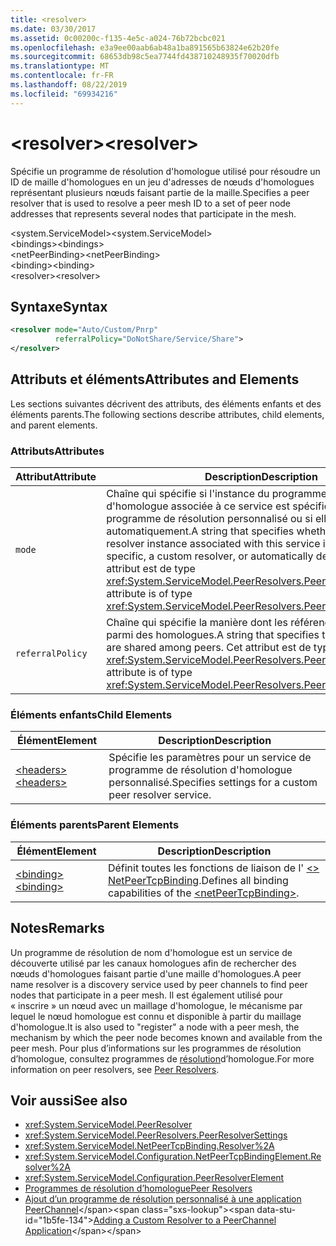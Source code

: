 ```yaml
---
title: <resolver>
ms.date: 03/30/2017
ms.assetid: 0c00200c-f135-4e5c-a024-76b72bcbc021
ms.openlocfilehash: e3a9ee00aab6ab48a1ba891565b63824e62b20fe
ms.sourcegitcommit: 68653db98c5ea7744fd438710248935f70020dfb
ms.translationtype: MT
ms.contentlocale: fr-FR
ms.lasthandoff: 08/22/2019
ms.locfileid: "69934216"
---
```

# <a name="resolver"></a><span data-ttu-id="1b5fe-101">\<resolver></span><span class="sxs-lookup"><span data-stu-id="1b5fe-101">\<resolver></span></span>
<span data-ttu-id="1b5fe-102">Spécifie un programme de résolution d'homologue utilisé pour résoudre un ID de maille d'homologues en un jeu d'adresses de nœuds d'homologues représentant plusieurs nœuds faisant partie de la maille.</span><span class="sxs-lookup"><span data-stu-id="1b5fe-102">Specifies a peer resolver that is used to resolve a peer mesh ID to a set of peer node addresses that represents several nodes that participate in the mesh.</span></span>  
  
 <span data-ttu-id="1b5fe-103">\<system.ServiceModel></span><span class="sxs-lookup"><span data-stu-id="1b5fe-103">\<system.ServiceModel></span></span>  
<span data-ttu-id="1b5fe-104">\<bindings></span><span class="sxs-lookup"><span data-stu-id="1b5fe-104">\<bindings></span></span>  
<span data-ttu-id="1b5fe-105">\<netPeerBinding></span><span class="sxs-lookup"><span data-stu-id="1b5fe-105">\<netPeerBinding></span></span>  
<span data-ttu-id="1b5fe-106">\<binding></span><span class="sxs-lookup"><span data-stu-id="1b5fe-106">\<binding></span></span>  
<span data-ttu-id="1b5fe-107">\<resolver></span><span class="sxs-lookup"><span data-stu-id="1b5fe-107">\<resolver></span></span>  
  
## <a name="syntax"></a><span data-ttu-id="1b5fe-108">Syntaxe</span><span class="sxs-lookup"><span data-stu-id="1b5fe-108">Syntax</span></span>  
  
```xml  
<resolver mode="Auto/Custom/Pnrp"
          referralPolicy="DoNotShare/Service/Share">
</resolver>
```  
  
## <a name="attributes-and-elements"></a><span data-ttu-id="1b5fe-109">Attributs et éléments</span><span class="sxs-lookup"><span data-stu-id="1b5fe-109">Attributes and Elements</span></span>  
 <span data-ttu-id="1b5fe-110">Les sections suivantes décrivent des attributs, des éléments enfants et des éléments parents.</span><span class="sxs-lookup"><span data-stu-id="1b5fe-110">The following sections describe attributes, child elements, and parent elements.</span></span>  
  
### <a name="attributes"></a><span data-ttu-id="1b5fe-111">Attributs</span><span class="sxs-lookup"><span data-stu-id="1b5fe-111">Attributes</span></span>  
  
|<span data-ttu-id="1b5fe-112">Attribut</span><span class="sxs-lookup"><span data-stu-id="1b5fe-112">Attribute</span></span>|<span data-ttu-id="1b5fe-113">Description</span><span class="sxs-lookup"><span data-stu-id="1b5fe-113">Description</span></span>|  
|---------------|-----------------|  
|`mode`|<span data-ttu-id="1b5fe-114">Chaîne qui spécifie si l'instance du programme de résolution d'homologue associée à ce service est spécifique au PNRP, à un programme de résolution personnalisé ou si elle est déterminée automatiquement.</span><span class="sxs-lookup"><span data-stu-id="1b5fe-114">A string that specifies whether the peer resolver instance associated with this service is either PNRP-specific, a custom resolver, or automatically determined.</span></span> <span data-ttu-id="1b5fe-115">Cet attribut est de type <xref:System.ServiceModel.PeerResolvers.PeerResolverMode>.</span><span class="sxs-lookup"><span data-stu-id="1b5fe-115">This attribute is of type <xref:System.ServiceModel.PeerResolvers.PeerResolverMode>.</span></span>|  
|`referralPolicy`|<span data-ttu-id="1b5fe-116">Chaîne qui spécifie la manière dont les références sont partagées parmi des homologues.</span><span class="sxs-lookup"><span data-stu-id="1b5fe-116">A string that specifies the way referrals are shared among peers.</span></span> <span data-ttu-id="1b5fe-117">Cet attribut est de type <xref:System.ServiceModel.PeerResolvers.PeerReferralPolicy>.</span><span class="sxs-lookup"><span data-stu-id="1b5fe-117">This attribute is of type <xref:System.ServiceModel.PeerResolvers.PeerReferralPolicy>.</span></span>|  
  
### <a name="child-elements"></a><span data-ttu-id="1b5fe-118">Éléments enfants</span><span class="sxs-lookup"><span data-stu-id="1b5fe-118">Child Elements</span></span>  
  
|<span data-ttu-id="1b5fe-119">Élément</span><span class="sxs-lookup"><span data-stu-id="1b5fe-119">Element</span></span>|<span data-ttu-id="1b5fe-120">Description</span><span class="sxs-lookup"><span data-stu-id="1b5fe-120">Description</span></span>|  
|-------------|-----------------|  
|[<span data-ttu-id="1b5fe-121">\<headers></span><span class="sxs-lookup"><span data-stu-id="1b5fe-121">\<headers></span></span>](headers.md)|<span data-ttu-id="1b5fe-122">Spécifie les paramètres pour un service de programme de résolution d'homologue personnalisé.</span><span class="sxs-lookup"><span data-stu-id="1b5fe-122">Specifies settings for a custom peer resolver service.</span></span>|  
  
### <a name="parent-elements"></a><span data-ttu-id="1b5fe-123">Éléments parents</span><span class="sxs-lookup"><span data-stu-id="1b5fe-123">Parent Elements</span></span>  
  
|<span data-ttu-id="1b5fe-124">Élément</span><span class="sxs-lookup"><span data-stu-id="1b5fe-124">Element</span></span>|<span data-ttu-id="1b5fe-125">Description</span><span class="sxs-lookup"><span data-stu-id="1b5fe-125">Description</span></span>|  
|-------------|-----------------|  
|[<span data-ttu-id="1b5fe-126">\<binding></span><span class="sxs-lookup"><span data-stu-id="1b5fe-126">\<binding></span></span>](../../../misc/binding.md)|<span data-ttu-id="1b5fe-127">Définit toutes les fonctions de liaison de l' [ \<> NetPeerTcpBinding](netpeertcpbinding.md).</span><span class="sxs-lookup"><span data-stu-id="1b5fe-127">Defines all binding capabilities of the [\<netPeerTcpBinding>](netpeertcpbinding.md).</span></span>|  
  
## <a name="remarks"></a><span data-ttu-id="1b5fe-128">Notes</span><span class="sxs-lookup"><span data-stu-id="1b5fe-128">Remarks</span></span>  
 <span data-ttu-id="1b5fe-129">Un programme de résolution de nom d'homologue est un service de découverte utilisé par les canaux homologues afin de rechercher des nœuds d'homologues faisant partie d'une maille d'homologues.</span><span class="sxs-lookup"><span data-stu-id="1b5fe-129">A peer name resolver is a discovery service used by peer channels to find peer nodes that participate in a peer mesh.</span></span> <span data-ttu-id="1b5fe-130">Il est également utilisé pour « inscrire » un nœud avec un maillage d'homologue, le mécanisme par lequel le nœud homologue est connu et disponible à partir du maillage d'homologue.</span><span class="sxs-lookup"><span data-stu-id="1b5fe-130">It is also used to "register" a node with a peer mesh, the mechanism by which the peer node becomes known and available from the peer mesh.</span></span> <span data-ttu-id="1b5fe-131">Pour plus d’informations sur les programmes de résolution d’homologue, consultez programmes de [résolution](../../../wcf/feature-details/peer-resolvers.md)d’homologue.</span><span class="sxs-lookup"><span data-stu-id="1b5fe-131">For more information on peer resolvers, see [Peer Resolvers](../../../wcf/feature-details/peer-resolvers.md).</span></span>  
  
## <a name="see-also"></a><span data-ttu-id="1b5fe-132">Voir aussi</span><span class="sxs-lookup"><span data-stu-id="1b5fe-132">See also</span></span>

- <xref:System.ServiceModel.PeerResolver>
- <xref:System.ServiceModel.PeerResolvers.PeerResolverSettings>
- <xref:System.ServiceModel.NetPeerTcpBinding.Resolver%2A>
- <xref:System.ServiceModel.Configuration.NetPeerTcpBindingElement.Resolver%2A>
- <xref:System.ServiceModel.Configuration.PeerResolverElement>
- [<span data-ttu-id="1b5fe-133">Programmes de résolution d’homologue</span><span class="sxs-lookup"><span data-stu-id="1b5fe-133">Peer Resolvers</span></span>](../../../wcf/feature-details/peer-resolvers.md)
- <span data-ttu-id="1b5fe-134">[Ajout d’un programme de résolution personnalisé à une application PeerChannel](https://docs.microsoft.com/previous-versions/ms730105(v=vs.90))</span><span class="sxs-lookup"><span data-stu-id="1b5fe-134">[Adding a Custom Resolver to a PeerChannel Application](https://docs.microsoft.com/previous-versions/ms730105(v=vs.90))</span></span>
